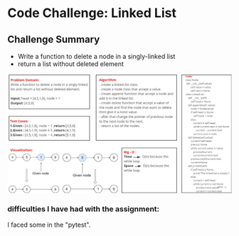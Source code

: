 # Code Challenge: Linked List
## Challenge Summary

- Write a function to delete a node in a singly-linked list
- return a list without deleted element

![whiteboard](whiteboard.jpg)

### difficulties I have had with the assignment:
I faced some in the "pytest".
